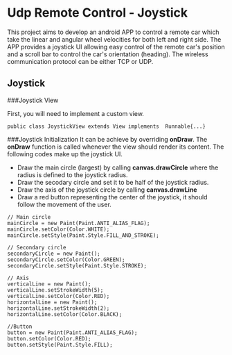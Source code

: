 # Udp Remote Control - Joystick
This project aims to develop an android APP to control a remote car which take the linear and angular wheel velocities for both left and right side. The APP provides a joystick UI allowing easy control of the remote car's position and a scroll bar to control the car's orientation (heading). The wireless communication protocol can be either TCP or UDP.

## Joystick
###Joystick View

First, you will need to implement a custom view. 
```
public class JoystickView extends View implements  Runnable{...}
```

###Joystick Initialization
It can be achieve by overriding **onDraw**.
The **onDraw** function is called whenever the view should render its content. The following codes make up the joystick UI.
- Draw the main circle (largest) by calling **canvas.drawCircle** where the radius is defined to the joystick radius.
- Draw the secodary circle and set it to be half of the joystick radius.
- Draw the axis of the joystick circle by calling **canvas.drawLine**
- Draw a red button representing the center of the joystick, it should follow the movement of the user.
```
// Main circle
mainCircle = new Paint(Paint.ANTI_ALIAS_FLAG);
mainCircle.setColor(Color.WHITE);
mainCircle.setStyle(Paint.Style.FILL_AND_STROKE);

// Secondary circle
secondaryCircle = new Paint();
secondaryCircle.setColor(Color.GREEN);
secondaryCircle.setStyle(Paint.Style.STROKE);

// Axis
verticalLine = new Paint();
verticalLine.setStrokeWidth(5);
verticalLine.setColor(Color.RED);
horizontalLine = new Paint();
horizontalLine.setStrokeWidth(2);
horizontalLine.setColor(Color.BLACK);

//Button
button = new Paint(Paint.ANTI_ALIAS_FLAG);
button.setColor(Color.RED);
button.setStyle(Paint.Style.FILL);
```
